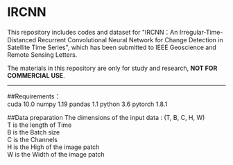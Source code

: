 # IRCNN

This repository includes codes and dataset for "IRCNN：An Irregular-Time-Distanced Recurrent Convolutional Neural Network for Change Detection in Satellite Time Series", which has been submitted to IEEE Geoscience and Remote Sensing Letters.

The materials in this repository are only for study and research, **NOT FOR COMMERCIAL USE**.  
***

##Requirements：  
cuda 10.0
numpy 1.19
pandas 1.1
python 3.6
pytorch 1.8.1  

##Data preparation
The dimensions of the input data :  (T, B, C, H, W)  
    T is the length of Time  
    B is the Batch size  
    C is the Channels  
    H is the High of the image patch  
    W is the Width of the image patch  
